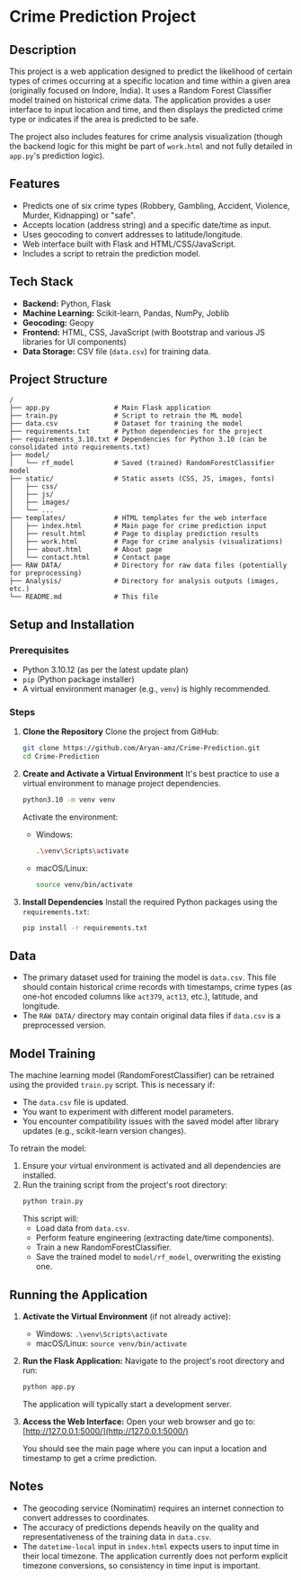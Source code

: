# Crime Prediction Project

## Description

This project is a web application designed to predict the likelihood of certain types of crimes occurring at a specific location and time within a given area (originally focused on Indore, India). It uses a Random Forest Classifier model trained on historical crime data. The application provides a user interface to input location and time, and then displays the predicted crime type or indicates if the area is predicted to be safe.

The project also includes features for crime analysis visualization (though the backend logic for this might be part of `work.html` and not fully detailed in `app.py`'s prediction logic).

## Features

-   Predicts one of six crime types (Robbery, Gambling, Accident, Violence, Murder, Kidnapping) or "safe".
-   Accepts location (address string) and a specific date/time as input.
-   Uses geocoding to convert addresses to latitude/longitude.
-   Web interface built with Flask and HTML/CSS/JavaScript.
-   Includes a script to retrain the prediction model.

## Tech Stack

-   **Backend:** Python, Flask
-   **Machine Learning:** Scikit-learn, Pandas, NumPy, Joblib
-   **Geocoding:** Geopy
-   **Frontend:** HTML, CSS, JavaScript (with Bootstrap and various JS libraries for UI components)
-   **Data Storage:** CSV file (`data.csv`) for training data.

## Project Structure

```
/
├── app.py                # Main Flask application
├── train.py              # Script to retrain the ML model
├── data.csv              # Dataset for training the model
├── requirements.txt      # Python dependencies for the project
├── requirements_3.10.txt # Dependencies for Python 3.10 (can be consolidated into requirements.txt)
├── model/
│   └── rf_model          # Saved (trained) RandomForestClassifier model
├── static/               # Static assets (CSS, JS, images, fonts)
│   ├── css/
│   ├── js/
│   ├── images/
│   └── ...
├── templates/            # HTML templates for the web interface
│   ├── index.html        # Main page for crime prediction input
│   ├── result.html       # Page to display prediction results
│   ├── work.html         # Page for crime analysis (visualizations)
│   ├── about.html        # About page
│   └── contact.html      # Contact page
├── RAW DATA/             # Directory for raw data files (potentially for preprocessing)
├── Analysis/             # Directory for analysis outputs (images, etc.)
└── README.md             # This file
```

## Setup and Installation

### Prerequisites

-   Python 3.10.12 (as per the latest update plan)
-   `pip` (Python package installer)
-   A virtual environment manager (e.g., `venv`) is highly recommended.

### Steps

1.  **Clone the Repository**
    Clone the project from GitHub:
    ```bash
    git clone https://github.com/Aryan-amz/Crime-Prediction.git
    cd Crime-Prediction
    ```

2.  **Create and Activate a Virtual Environment**
    It's best practice to use a virtual environment to manage project dependencies.
    ```bash
    python3.10 -m venv venv
    ```
    Activate the environment:
    -   Windows:
        ```bash
        .\venv\Scripts\activate
        ```
    -   macOS/Linux:
        ```bash
        source venv/bin/activate
        ```

3.  **Install Dependencies**
    Install the required Python packages using the `requirements.txt`:
    ```bash
    pip install -r requirements.txt
    ```

## Data

-   The primary dataset used for training the model is `data.csv`. This file should contain historical crime records with timestamps, crime types (as one-hot encoded columns like `act379`, `act13`, etc.), latitude, and longitude.
-   The `RAW DATA/` directory may contain original data files if `data.csv` is a preprocessed version.

## Model Training

The machine learning model (RandomForestClassifier) can be retrained using the provided `train.py` script. This is necessary if:
-   The `data.csv` file is updated.
-   You want to experiment with different model parameters.
-   You encounter compatibility issues with the saved model after library updates (e.g., scikit-learn version changes).

To retrain the model:
1.  Ensure your virtual environment is activated and all dependencies are installed.
2.  Run the training script from the project's root directory:
    ```bash
    python train.py
    ```
    This script will:
    -   Load data from `data.csv`.
    -   Perform feature engineering (extracting date/time components).
    -   Train a new RandomForestClassifier.
    -   Save the trained model to `model/rf_model`, overwriting the existing one.

## Running the Application

1.  **Activate the Virtual Environment** (if not already active):
    -   Windows: `.\venv\Scripts\activate`
    -   macOS/Linux: `source venv/bin/activate`

2.  **Run the Flask Application:**
    Navigate to the project's root directory and run:
    ```bash
    python app.py
    ```
    The application will typically start a development server.

3.  **Access the Web Interface:**
    Open your web browser and go to:
    [http://127.0.0.1:5000/](http://127.0.0.1:5000/)

    You should see the main page where you can input a location and timestamp to get a crime prediction.

## Notes

-   The geocoding service (Nominatim) requires an internet connection to convert addresses to coordinates.
-   The accuracy of predictions depends heavily on the quality and representativeness of the training data in `data.csv`.
-   The `datetime-local` input in `index.html` expects users to input time in their local timezone. The application currently does not perform explicit timezone conversions, so consistency in time input is important.
